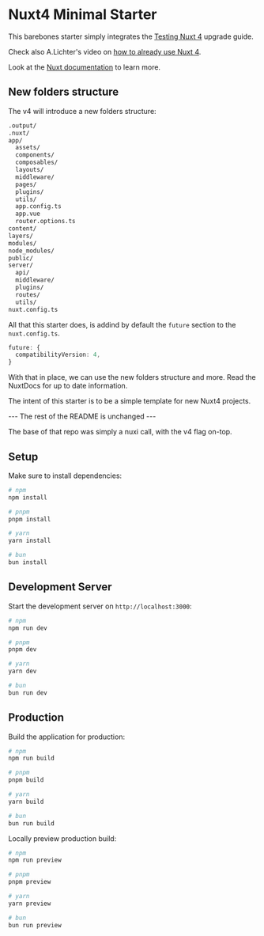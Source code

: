 # Nuxt4 Minimal Starter

This barebones starter simply integrates the [Testing Nuxt 4](https://nuxt.com/docs/getting-started/upgrade#testing-nuxt-4) upgrade guide.

Check also A.Lichter's video on [how to already use Nuxt 4](https://www.youtube.com/watch?v=r4wFKlcJK6c).

Look at the [Nuxt documentation](https://nuxt.com/docs/getting-started/introduction) to learn more.

## New folders structure

The v4 will introduce a new folders structure:

```bash
.output/
.nuxt/
app/
  assets/
  components/
  composables/
  layouts/
  middleware/
  pages/
  plugins/
  utils/
  app.config.ts
  app.vue
  router.options.ts
content/
layers/
modules/
node_modules/
public/
server/
  api/
  middleware/
  plugins/
  routes/
  utils/
nuxt.config.ts
```

All that this starter does, is addind by default the `future` section to the `nuxt.config.ts`.

```ts
future: {
  compatibilityVersion: 4,
}
```

With that in place, we can use the new folders structure and more. Read the NuxtDocs for up to date information.

The intent of this starter is to be a simple template for new Nuxt4 projects.


--- The rest of the README is unchanged ---

The base of that repo was simply a nuxi call, 
with the v4 flag on-top.

## Setup

Make sure to install dependencies:

```bash
# npm
npm install

# pnpm
pnpm install

# yarn
yarn install

# bun
bun install
```

## Development Server

Start the development server on `http://localhost:3000`:

```bash
# npm
npm run dev

# pnpm
pnpm dev

# yarn
yarn dev

# bun
bun run dev
```

## Production

Build the application for production:

```bash
# npm
npm run build

# pnpm
pnpm build

# yarn
yarn build

# bun
bun run build
```

Locally preview production build:

```bash
# npm
npm run preview

# pnpm
pnpm preview

# yarn
yarn preview

# bun
bun run preview
```


